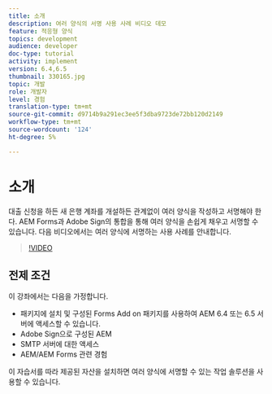 ```yaml
---
title: 소개
description: 여러 양식의 서명 사용 사례 비디오 데모
feature: 적응형 양식
topics: development
audience: developer
doc-type: tutorial
activity: implement
version: 6.4,6.5
thumbnail: 330165.jpg
topic: 개발
role: 개발자
level: 경험
translation-type: tm+mt
source-git-commit: d9714b9a291ec3ee5f3dba9723de72bb120d2149
workflow-type: tm+mt
source-wordcount: '124'
ht-degree: 5%

---
```


# 소개

대출 신청을 하든 새 은행 계좌를 개설하든 관계없이 여러 양식을 작성하고 서명해야 한다. AEM Forms과 Adobe Sign의 통합을 통해 여러 양식을 손쉽게 채우고 서명할 수 있습니다.
다음 비디오에서는 여러 양식에 서명하는 사용 사례를 안내합니다.

>[!VIDEO](https://video.tv.adobe.com/v/330165?quality=9&learn=on)

## 전제 조건

이 강좌에서는 다음을 가정합니다.

* 패키지에 설치 및 구성된 Forms Add on 패키지를 사용하여 AEM 6.4 또는 6.5 서버에 액세스할 수 있습니다.
* Adobe Sign으로 구성된 AEM
* SMTP 서버에 대한 액세스
* AEM/AEM Forms 관련 경험

이 자습서를 따라 제공된 자산을 설치하면 여러 양식에 서명할 수 있는 작업 솔루션을 사용할 수 있습니다.